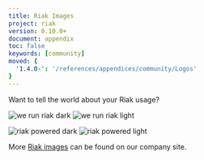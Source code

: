 ```yaml
---
title: Riak Images
project: riak
version: 0.10.0+
document: appendix
toc: false
keywords: [community]
moved: {
  '1.4.0-': '/references/appendices/community/Logos'
}
---
```


Want to tell the world about your Riak usage?

![we run riak dark](/images/we-run-riak-dark.png)
![we run riak light](/images/we-run-riak-light.png)

![riak powered dark](/images/riak-powered-dark.png)
![riak powered light](/images/riak-powered-light.png)

More [Riak images](http://basho.com/design-assets-hub/) can be found on our company site.